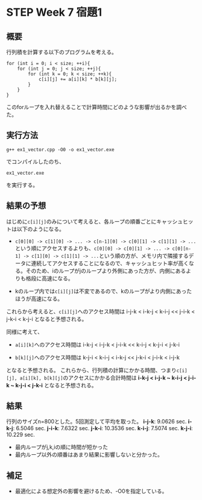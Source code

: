 # STEP Week 7 宿題1
## 概要
行列積を計算する以下のプログラムを考える。
```
for (int i = 0; i < size; ++i){
    for (int j = 0; j < size; ++j){
        for (int k = 0; k < size; ++k){
            c[i][j] += a[i][k] * b[k][j];
        }
    }
}
```
このforループを入れ替えることで計算時間にどのような影響が出るかを調べた。

## 実行方法
```
g++ ex1_vector.cpp -O0 -o ex1_vector.exe
```
でコンパイルしたのち、
```
ex1_vector.exe
```
を実行する。

## 結果の予想
はじめに`c[i][j]`のみについて考えると、各ループの順番ごとにキャッシュヒットは以下のようになる。

* `c[0][0] -> c[1][0] -> ... -> c[n-1][0] -> c[0][1] -> c[1][1] -> ...`という順にアクセスするよりも、`c[0][0] -> c[0][1] -> ... -> c[0][n-1] -> c[1][0] -> c[1][1] -> ...`という順の方が、メモリ内で隣接するデータに連続してアクセスすることになるので、キャッシュヒット率が高くなる。そのため、iのループがjのループより外側にあった方が、内側にあるよりも格段に高速になる。

* kのループ内では`c[i][j]`は不変であるので、kのループがより内側にあったほうが高速になる。

これらから考えると、`c[i][j]`へのアクセス時間は
i-j-k < i-k-j < k-i-j << j-i-k < j-k-i < k-j-i
となると予想される。

同様に考えて、
* `a[i][k]`へのアクセス時間は
i-k-j < i-j-k < j-i-k << k-i-j < k-j-i < j-k-i

* `b[k][j]`へのアクセス時間は
k-j-i < k-i-j < i-k-j << j-k-i < j-i-k < i-j-k

となると予想される。
これらから、行列積の計算にかかる時間、つまり`c[i][j], a[i][k], b[k][j]`のアクセスにかかる合計時間は
**i-k-j < i-j-k ~ k-i-j < j-i-k ~ k-j-i < j-k-i**
となると予想される。

## 結果
行列のサイズn=800とした。5回測定して平均を取った。
**i-j-k**: 9.0626 sec.
**i-k-j**: 6.5046 sec.
**j-i-k**: 7.6322 sec.
**j-k-i**: 10.3536 sec.
**k-i-j**: 7.5074 sec.
**k-j-i**: 10.229 sec.

* 最内ループがj,k,iの順に時間が短かった
* 最内ループ以外の順番はあまり結果に影響しないと分かった。

## 補足
* 最適化による想定外の影響を避けるため、-O0を指定している。
